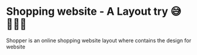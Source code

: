# Shopping website - A Layout try 😅🤷🏻‍♀️

<p>Shopper is an online shopping website layout where contains the design for website</p>
